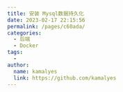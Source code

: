 ```yaml
---
title: 安装 Mysql数据持久化
date: 2023-02-17 22:15:56
permalink: /pages/c60ada/
categories:
  - 后端
  - Docker
tags:
  - 
author: 
  name: kamalyes
  link: https://github.com/kamalyes
---
```

